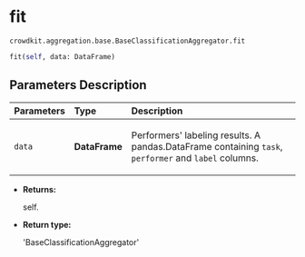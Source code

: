# fit

`crowdkit.aggregation.base.BaseClassificationAggregator.fit`

```python
fit(self, data: DataFrame)
```

## Parameters Description

| Parameters | Type | Description |
| :----------| :----| :-----------|
`data`|**DataFrame**|<p>Performers&#x27; labeling results. A pandas.DataFrame containing `task`, `performer` and `label` columns.</p>

* **Returns:**

  self.

* **Return type:**

  'BaseClassificationAggregator'
